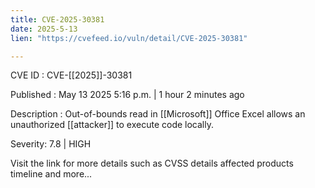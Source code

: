 ```yaml
---
title: CVE-2025-30381
date: 2025-5-13
lien: "https://cvefeed.io/vuln/detail/CVE-2025-30381"

---
```


CVE ID : CVE-[[2025]]-30381

Published :  May 13
2025
5:16 p.m. | 1 hour
2 minutes ago

Description : Out-of-bounds read in [[Microsoft]] Office Excel allows an unauthorized [[attacker]] to execute code locally.

Severity: 7.8 | HIGH

Visit the link for more details
such as CVSS details
affected products
timeline
and more...
